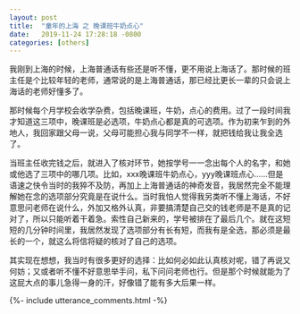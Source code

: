 ```yaml
---
layout: post
title:  "童年的上海 之 晚课班牛奶点心"
date:   2019-11-24 17:28:18 -0800
categories: [others]
---
```


我刚到上海的时候，上海普通话有些还是听不懂，更不用说上海话了。那时候的班主任是个比较年轻的老师，通常说的是上海普通话，那已经比更长一辈的只会说上海话的老师好懂多了。

那时候每个月学校会收学杂费，包括晚课班，牛奶，点心的费用。过了一段时间我才知道这三项中，晚课班是必选项，牛奶点心都是真的可选项。作为初来乍到的外地人，我回家跟父母一说，父母可能担心我与同学不一样，就把钱给我让我全选了。

当班主任收完钱之后，就进入了核对环节，她按学号一一念出每个人的名字，和她或他选了三项中的哪几项。比如，xxx晚课班牛奶点心，yyy晚课班点心……但是语速之快令当时的我猝不及防，再加上上海普通话的神奇发音，我居然完全不能理解她在念的选项部分究竟是在说什么。当时我怕人觉得我另类听不懂上海话，不好意思问老师在说什么，外加又格外认真，非要搞清楚自己交的钱老师是不是真的记对了，所以只能听着干着急。索性自己新来的，学号被排在了最后几个。就在这短短的几分钟时间里，我居然发现了选项部分有长有短，而我有是全选，那必须是最长的一个，就这么将信将疑的核对了自己的选项。

其实现在想想，我当时有很多更好的选择：比如何必如此认真核对呢，错了再说又何妨；又或者听不懂不好意思举手问，私下问问老师也行。但是那个时候就能为了这屁大点的事儿急得一身的汗，好像错了能有多大后果一样。

{%- include utterance_comments.html -%}